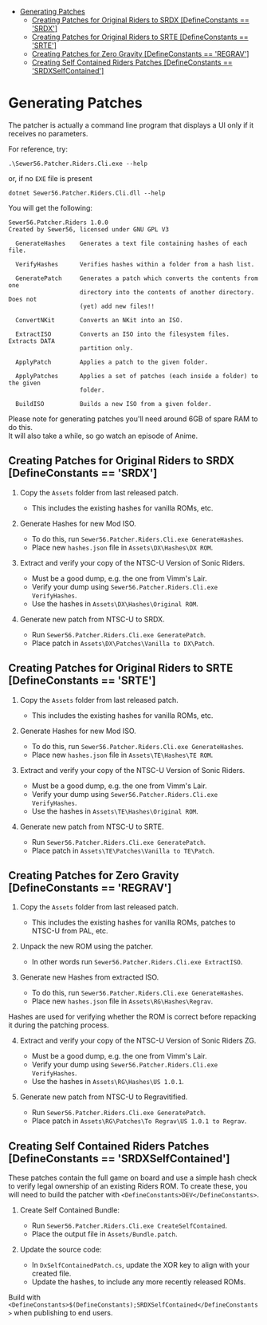 - [Generating Patches](#generating-patches)
  - [Creating Patches for Original Riders to SRDX \[DefineConstants == 'SRDX'\]](#creating-patches-for-original-riders-to-srdx-defineconstants--srdx)
  - [Creating Patches for Original Riders to SRTE \[DefineConstants == 'SRTE'\]](#creating-patches-for-original-riders-to-srte-defineconstants--srte)
  - [Creating Patches for Zero Gravity \[DefineConstants == 'REGRAV'\]](#creating-patches-for-zero-gravity-defineconstants--regrav)
  - [Creating Self Contained Riders Patches \[DefineConstants == 'SRDXSelfContained'\]](#creating-self-contained-riders-patches-defineconstants--srdxselfcontained)

# Generating Patches

The patcher is actually a command line program that displays a UI only if it receives no parameters.

For reference, try:
```
.\Sewer56.Patcher.Riders.Cli.exe --help
```

or, if no `EXE` file is present

```
dotnet Sewer56.Patcher.Riders.Cli.dll --help
```

You will get the following:
```
Sewer56.Patcher.Riders 1.0.0
Created by Sewer56, licensed under GNU GPL V3

  GenerateHashes    Generates a text file containing hashes of each file.

  VerifyHashes      Verifies hashes within a folder from a hash list.

  GeneratePatch     Generates a patch which converts the contents from one
                    directory into the contents of another directory. Does not
                    (yet) add new files!!

  ConvertNKit       Converts an NKit into an ISO.

  ExtractISO        Converts an ISO into the filesystem files. Extracts DATA
                    partition only.

  ApplyPatch        Applies a patch to the given folder.

  ApplyPatches      Applies a set of patches (each inside a folder) to the given
                    folder.

  BuildISO          Builds a new ISO from a given folder.
```

Please note for generating patches you'll need around 6GB of spare RAM to do this.  
It will also take a while, so go watch an episode of Anime.  

## Creating Patches for Original Riders to SRDX [DefineConstants == 'SRDX']

1. Copy the `Assets` folder from last released patch.
   - This includes the existing hashes for vanilla ROMs, etc.  

2. Generate Hashes for new Mod ISO.  

   - To do this, run `Sewer56.Patcher.Riders.Cli.exe GenerateHashes`.  
   - Place new `hashes.json` file in `Assets\DX\Hashes\DX ROM`.  

3. Extract and verify your copy of the NTSC-U Version of Sonic Riders.  

   - Must be a good dump, e.g. the one from Vimm's Lair.  
   - Verify your dump using `Sewer56.Patcher.Riders.Cli.exe VerifyHashes`.  
   - Use the hashes in `Assets\DX\Hashes\Original ROM`.  

4. Generate new patch from NTSC-U to SRDX.  

   - Run `Sewer56.Patcher.Riders.Cli.exe GeneratePatch`.  
   - Place patch in `Assets\DX\Patches\Vanilla to DX\Patch`.  

## Creating Patches for Original Riders to SRTE [DefineConstants == 'SRTE']

1. Copy the `Assets` folder from last released patch.
   - This includes the existing hashes for vanilla ROMs, etc.

2. Generate Hashes for new Mod ISO.

   - To do this, run `Sewer56.Patcher.Riders.Cli.exe GenerateHashes`.
   - Place new `hashes.json` file in `Assets\TE\Hashes\TE ROM`.

3. Extract and verify your copy of the NTSC-U Version of Sonic Riders.

   - Must be a good dump, e.g. the one from Vimm's Lair.
   - Verify your dump using `Sewer56.Patcher.Riders.Cli.exe VerifyHashes`.
   - Use the hashes in `Assets\TE\Hashes\Original ROM`.

4. Generate new patch from NTSC-U to SRTE.

   - Run `Sewer56.Patcher.Riders.Cli.exe GeneratePatch`.
   - Place patch in `Assets\TE\Patches\Vanilla to TE\Patch`.

## Creating Patches for Zero Gravity [DefineConstants == 'REGRAV']

1. Copy the `Assets` folder from last released patch.  
   - This includes the existing hashes for vanilla ROMs, patches to NTSC-U from PAL, etc.  

2. Unpack the new ROM using the patcher.  
   - In other words run `Sewer56.Patcher.Riders.Cli.exe ExtractISO`.  

3. Generate new Hashes from extracted ISO.  

   - To do this, run `Sewer56.Patcher.Riders.Cli.exe GenerateHashes`.  
   - Place new `hashes.json` file in `Assets\RG\Hashes\Regrav`.  

Hashes are used for verifying whether the ROM is correct before repacking it during the patching process.

4. Extract and verify your copy of the NTSC-U Version of Sonic Riders ZG.  

   - Must be a good dump, e.g. the one from Vimm's Lair.  
   - Verify your dump using `Sewer56.Patcher.Riders.Cli.exe VerifyHashes`.  
   - Use the hashes in `Assets\RG\Hashes\US 1.0.1`.  

5. Generate new patch from NTSC-U to Regravitified.  

   - Run `Sewer56.Patcher.Riders.Cli.exe GeneratePatch`.  
   - Place patch in `Assets\RG\Patches\To Regrav\US 1.0.1 to Regrav`.  

## Creating Self Contained Riders Patches [DefineConstants == 'SRDXSelfContained']

These patches contain the full game on board and use a simple hash check to verify legal ownership of an existing Riders ROM.
To create these, you will need to build the patcher with `<DefineConstants>DEV</DefineConstants>`.  

1. Create Self Contained Bundle:  

   - Run `Sewer56.Patcher.Riders.Cli.exe CreateSelfContained`.  
   - Place the output file in `Assets/Bundle.patch`.  

2. Update the source code:  

   - In `DxSelfContainedPatch.cs`, update the XOR key to align with your created file.  
   - Update the hashes, to include any more recently released ROMs.  

Build with `<DefineConstants>$(DefineConstants);SRDXSelfContained</DefineConstants>` when publishing to end users.
